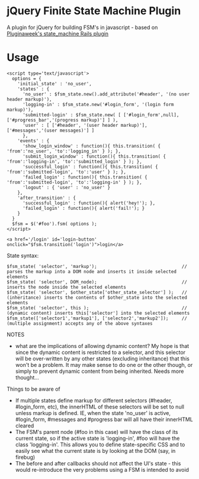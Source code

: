 jQuery Finite State Machine Plugin
=============

A plugin for jQuery for building FSM's in javascript - based on [Pluginaweek's state_machine Rails plugin](http://github.com/pluginaweek/state_machine)


Usage
=============

    <script type='text/javascript'>
      options = {
        'initial_state' : 'no_user',
        'states' : {
          'no_user' : $fsm_state.new().add_attribute('#header', '(no user header markup)'),
          'logging-in' : $fsm_state.new('#login_form', '(login form markup)'),
          'submitted-login' : $fsm_state.new( [ ['#login_form',null], ['#progress_bar','(progress markup)'] ] ),
          'user' : [ ['#header', '(user header markup)'], ['#messages','(user messages)'] ]
          },
        'events' : {
          'show_login_window' : function(){ this.transition( { 'from':'no_user', 'to':'logging_in' } ); },
          'submit_login_window' : function(){ this.transition( { 'from':'logging-in', 'to':'submitted_login' } ); },
          'successful_login' : function(){ this.transition( { 'from':'submitted-login', 'to':'user' } ); },
          'failed_login' : function(){ this.transition( { 'from':'submitted-login', 'to':'logging-in' } ); },
          'logout' : { 'user' : 'no_user' }
        },
        'after_transition' : {
          'successful_login' : function(){ alert('hey!'); },
          'failed_login' : function(){ alert('fail!'); }
        }
      }
      $fsm = $('#foo').fsm( options );
    </script>

    <a href='/login' id='login-button' onclick="$fsm.transition('login')">login</a>

State syntax:

    $fsm_state( 'selector', 'markup');                                // parses the markup into a DOM node and inserts it inside selected elements
    $fsm_state( 'selector', DOM_node);                                // inserts the node inside the selected elements
    $fsm_state( 'selector', $other_state['other_state_selector'] );   // (inheritance) inserts the contents of $other_state into the selected elements 
    $fsm_state( 'selector', this );                                   // (dynamic content) inserts this['selector'] into the selected elements
    $fsm_state(['selector1','markup1'], ['selector2','markup2']);     // (multiple assignment) accepts any of the above syntaxes


NOTES

* what are the implications of allowing dynamic content?  My hope is that since the dynamic content is
  restricted to a selector, and this selector will be over-written by any other states (excluding inheritance)
  that this won't be a problem.  It may make sense to do one or the other though, or simply to prevent
  dynamic content from being inherited.  Needs more thought...


Things to be aware of

* If multiple states define markup for different selectors (#header, #login_form, etc), the innerHTML 
  of these selectors will be set to null unless markup is defined.  IE, when the state 'no_user' is
  active, #login_form, #messages and #progress bar will all have their innerHTML cleared
* The FSM's parent node (#foo in this case) will have the class of its current state, so if
  the active state is 'logging-in', #foo will have the class 'logging-in'.  This allows you to define
  state-specific CSS and to easily see what the current state is by looking at the DOM (say, in firebug)
* The before and after callbacks should not affect the UI's state - this would re-introduce the very
  problems using a FSM is intended to avoid
